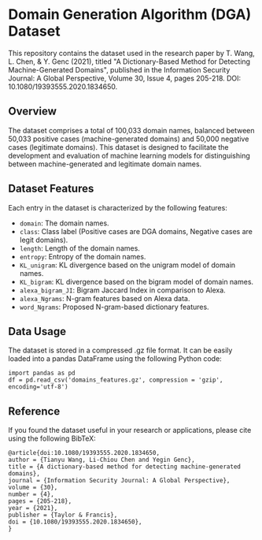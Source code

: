 # Domain Generation Algorithm (DGA) Dataset
This repository contains the dataset used in the research paper by T. Wang, L. Chen, & Y. Genc (2021), titled "A Dictionary-Based Method for Detecting Machine-Generated Domains", published in the Information Security Journal: A Global Perspective, Volume 30, Issue 4, pages 205-218. DOI: 10.1080/19393555.2020.1834650.

## Overview
The dataset comprises a total of 100,033 domain names, balanced between 50,033 positive cases (machine-generated domains) and 50,000 negative cases (legitimate domains). This dataset is designed to facilitate the development and evaluation of machine learning models for distinguishing between machine-generated and legitimate domain names.

## Dataset Features
Each entry in the dataset is characterized by the following features:
- `domain`: The domain names.
- `class`: Class label (Positive cases are DGA domains, Negative cases are legit domains).
- `length`: Length of the domain names.
- `entropy`: Entropy of the domain names.
- `KL_unigram`: KL divergence based on the unigram model of domain names.
- `KL_bigram`: KL divergence based on the bigram model of domain names.
- `alexa_bigram_JI`: Bigram Jaccard Index in comparison to Alexa.
- `alexa_Ngrams`: N-gram features based on Alexa data.
- `word_Ngrams`: Proposed N-gram-based dictionary features.

## Data Usage
The dataset is stored in a compressed .gz file format. It can be easily loaded into a pandas DataFrame using the following Python code:
```
import pandas as pd
df = pd.read_csv('domains_features.gz', compression = 'gzip', encoding='utf-8')
```

## Reference
If you found the dataset useful in your research or applications, please cite using the following BibTeX:
```
@article{doi:10.1080/19393555.2020.1834650,
author = {Tianyu Wang, Li-Chiou Chen and Yegin Genc},
title = {A dictionary-based method for detecting machine-generated domains},
journal = {Information Security Journal: A Global Perspective},
volume = {30},
number = {4},
pages = {205-218},
year = {2021},
publisher = {Taylor & Francis},
doi = {10.1080/19393555.2020.1834650},
}
```